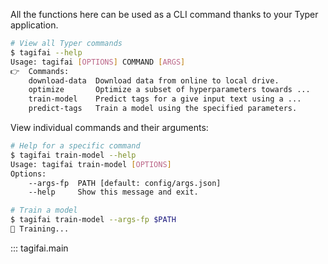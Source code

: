 All the functions here can be used as a CLI command thanks to your Typer application.
```bash
# View all Typer commands
$ tagifai --help
Usage: tagifai [OPTIONS] COMMAND [ARGS]
👉  Commands:
    download-data  Download data from online to local drive.
    optimize       Optimize a subset of hyperparameters towards ...
    train-model    Predict tags for a give input text using a ...
    predict-tags   Train a model using the specified parameters.
```

View individual commands and their arguments:
```bash
# Help for a specific command
$ tagifai train-model --help
Usage: tagifai train-model [OPTIONS]
Options:
    --args-fp  PATH [default: config/args.json]
    --help     Show this message and exit.

# Train a model
$ tagifai train-model --args-fp $PATH
🚀 Training...
```

::: tagifai.main